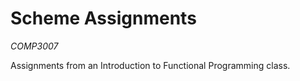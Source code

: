 Scheme Assignments
==================
*COMP3007*

Assignments from an Introduction to Functional Programming class.